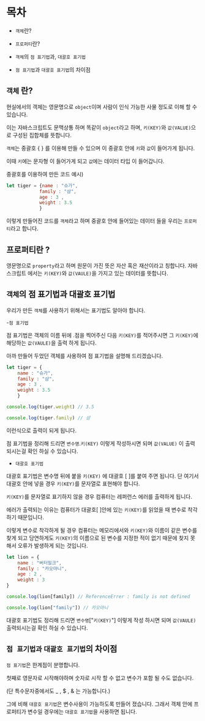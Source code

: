 # 목차

- `객체`란?

- `프로퍼티`란?

- `객체`의 `점 표기법`과, `대괄호 표기법`

- `점 표기법`과 `대괄호 표기법`의 차이점

## `객체` 란?

현실에서의 객체는 영문명으로 `object`이며 사람이 인식 가능한 사물 정도로 이해 할 수 있습니다.

이는 자바스크립트도 문맥상통 하며 똑같이 `object`라고 하며, `키(KEY)`와 `값(VALUE)`으로 구성된 집합체를 뜻합니다.

`객체`는 중괄호 {  } 를 이용해 만들 수 있으며 이 중괄호 안에 `키`와 `값`이 들어가게 됩니다.

이때 `키`에는 문자형 이 들어가게 되고 `값`에는 데이터 타입 이 들어갑니다.

중괄호를 이용하여 만든 코드 예시)
```js
let tiger = {name : "슈가",
            family : "샴",
            age : 3 ,
            weight : 3.5
            }
```
이렇게 만들어진 코드를 `객체`라고 하며 중괄호 안에 들어있는 데이터 들을 우리는 `프로퍼티`라고 합니다.

## 프로퍼티란 ?

영문명으로 `property`라고 하며 원문이 가진 뜻은 자산 혹은 재산이라고 칭합니다. 자바스크립트 에서는 `키(KEY)`와 `값(VAULE)`을 가지고 있는 데이터를 뜻합니다.


## `객체`의 점 표기법과 대괄호 표기법

우리가 만든 `객체`를 사용하기 위해서는 표기법도 알아야 합니다.

-`점 표기법`

점 표기법은 객체의 이름 뒤에  .점을 찍어주신 다음 `키(KEY)`를 적어주시면 그 `키(KEY)`에 해당하는 `값(VAULE)`을 출력 하게 됩니다.

아까 만들어 두었던 객체를 사용하여 점 표기법을 설명해 드리겠습니다.
```js
let tiger = {
    name : "슈가",
    family : "샴",
    age : 3 ,
    weight : 3.5
    }

console.log(tiger.weight) // 3.5

console.log(tiger.family) // 샴
```
이런식으로 출력이 되게 됩니다.

점 표기법을 정리해 드리면 `변수명`.`키(KEY)` 이렇게 작성하시면 되며 `값(VALUE)` 이 출력 되시는걸 확인 하실 수 있습니다.

- `대괄호 표기법`

대괄호 표기법은 변수명 뒤에 붙을 `키(KEY)` 에 대괄호 [ ]를 붙여 주면 됩니다. 단 여기서 대괄호 안에 넣을 경우 `키(KEY)`를 문자열로 표현해야 합니다.

`키(KEY)`를 문자열로 표기하지 않을 경우 컴퓨터는 레퍼런스 에러를 출력하게 됩니다. 

에러가 출력되는 이유는 컴퓨터가 대괄호[ ]안에 있는 `키(KEY)`를 읽었을 때 변수로 착각하기 때문입니다. 

이렇게 변수로 착각하게 될 경우 컴퓨터는 메모리에서와 `키(KEY)`와 이름이 같은 변수를 찾게 되고 당연하게도 `키(KEY)`의 이름으로 된 변수를 지정한 적이 없기 때문에 찾지 못해서 오류가 발생하게 되는 것입니다.


```js
let lion = {
    name : "버터밀크",
    family : "카오마니",
    age : 2 ,
    weight : 3
}

console.log(lion[family]) // ReferenceErrer : family is not defined

console.log(lion["family"]) // 카오마니
```

대괄호 표기법도 정리해 드리면 `변수명`["`키(KEY)`"] 이렇게 작성 하시면 되며 `값(VAULE)` 출력되시는걸 확인 하실 수 있습니다.

## `점 표기법과` `대괄호 표기법`의 차이점

`점 표기법`은 한계점이 분명합니다. 

첫째로 영문자로 시작해야하며 숫자로 시작 할 수 없고 변수가 포함 될 수도 없습니다.

(단 특수문자중에서도 _ , $ , & 는 가능합니다.)


그에 비해 `대괄호 표기법`은 변수사용이 가능하도록 만들어 졌습니다. 그래서 객체 안에 프로퍼티가 변수일 경우에는 `대괄호 표기법`을 사용하면 됩니다.

